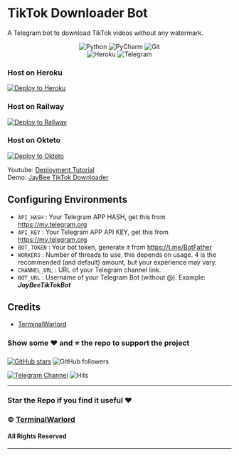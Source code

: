 

# TikTok Downloader Bot
A Telegram bot to download TikTok videos without any watermark.
<div align="center">
<img alt="Python" src="https://img.shields.io/badge/python-%2314354C.svg?&style=for-the-badge&logo=python&logoColor=white"/>
<img alt="PyCharm" src="https://img.shields.io/badge/PyCharm-000000.svg?&style=for-the-badge&logo=PyCharm&logoColor=white"/>
<img alt="Git" src="https://img.shields.io/badge/git-%23F05033.svg?&style=for-the-badge&logo=git&logoColor=white"/>
</div>
<div align="center">
<img alt="Heroku" src="https://img.shields.io/badge/Heroku-purple?&style=for-the-badge&logoColor=white&logo=heroku"/>
<img alt="Telegram" src="https://img.shields.io/badge/Telegram-blue?&style=for-the-badge&logoColor=white&logo=telegram"/>
</div>
 


### Host on Heroku

<p><a href="https://heroku.com/deploy?template=https://github.com/Fakebody31/TikTok-Downloader-Bot/tree/master"><img src="https://www.herokucdn.com/deploy/button.svg" alt="Deploy to Heroku"/></a></p>

### Host on Railway

<p><a href="https://railway.app/new/template?template=https://github.com/Fakebody31/TikTok-Downloader-Bot/tree/master&envs=API_HASH,APP_KEY,BOT_TOKEN,WORKERS,CHANNEL_URL,BOT_URL&API_HASHDesc=Your%20Telegram%20APP%20HASH,%20get%20this%20from%20my.telegram.org%20&APP_IDDesc=Your%20Telegram%20APP%20HASH,%20get%20this%20from%20my.telegram.org%20&BOT_TOKENDesc=Go%20to%20@Botfather%20and%20make%20a%20new%20bot%20and%20paste%20the%20bot%20token%20here&WORKERSDesc=Number%20of%20threads%20to%20use,%20this%20depends%20on%20usage.%204%20is%20the%20recommended%20(and%20default)%20amount,%20but%20your%20experience%20may%20vary%20&CHANNEL_URLDesc=URL%20of%20your%20Telegram%20channel%20link%20&BOT_URLDesc=Username%20of%20your%20Telegram%20Bot%20(without%20@).%20Example:%20JayBeeTikTokBot"><img src="https://railway.app/button.svg" alt="Deploy to Railway"/></a></p>

### Host on Okteto

<p><a href="https://cloud.okteto.com/#/deploy?repository=https://github.com/Fakebody31/TikTok-Downloader-Bot/"><img src="https://okteto.com/develop-okteto.svg" alt="Deploy to Okteto"/></a></p>




Youtube: [Deployment Tutorial](https://youtu.be/LOK3lfJ9ous)<br>
Demo: [JayBee TikTok Downloader](https://t.me/JayBeeTikTokBot)

## Configuring Environments
- `API_HASH` : Your Telegram APP HASH, get this from https://my.telegram.org
- `API_KEY` : Your Telegram APP API KEY, get this from https://my.telegram.org
- `BOT_TOKEN` : Your bot token, generate it from https://t.me/BotFather
- `WORKERS` : Number of threads to use, this depends on usage. 4 is the recommended (and default) amount, but your experience may vary.
- `CHANNEL_URL` : URL of your Telegram channel link.
- `BOT_URL` : Username of your Telegram Bot (without @). Example: **_JayBeeTikTokBot_**




## Credits
- [TerminalWarlord](https://github.com/TerminalWarlord)
### Show some :heart: and :star: the repo to support the project

[![GitHub stars](https://img.shields.io/github/stars/TerminalWarlord/Tiktok-Downloader-Bot.svg?style=social&label=Star)](https://github.com/TerminalWarlord/) ![GitHub followers](https://img.shields.io/github/followers/TerminalWarlord.svg?style=social&label=Follow)

[![Telegram Channel](https://img.shields.io/badge/Telegram-Channel-orange)](https://t.me/JayBeeBots)
![Hits](https://hits.seeyoufarm.com/api/count/incr/badge.svg?url=https://github.com/TerminalWarlord/TikTok-Downloader-Bot)

---
### Star the Repo if you find it useful :heart:
### © [TerminalWarlord](https://t.me/JayBeeBots)
#### All Rights Reserved
---
